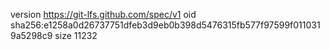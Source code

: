 version https://git-lfs.github.com/spec/v1
oid sha256:e1258a0d26737751dfeb3d9eb0b398d5476315fb577f97599f0110319a5298c9
size 11232
